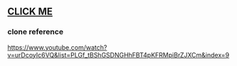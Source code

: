 ## [CLICK ME](https://ihohyeon.github.io/interactive-practice/Canvas-Tutorial/rotating)

### clone reference

https://www.youtube.com/watch?v=urDcoyIc6VQ&list=PLGf_tBShGSDNGHhFBT4pKFRMpiBrZJXCm&index=9
